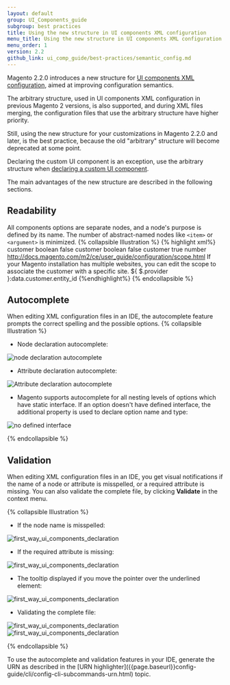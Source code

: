 ```yaml
---
layout: default
group: UI_Components_guide
subgroup: best practices
title: Using the new structure in UI components XML configuration
menu_title: Using the new structure in UI components XML configuration
menu_order: 1
version: 2.2
github_link: ui_comp_guide/best-practices/semantic_config.md
---
```


Magento 2.2.0 introduces a new structure for [UI components XML configuration]({{page.baseurl}}ui_comp_guide/concepts/ui_comp_xmldeclaration_concept.html), aimed at improving configuration semantics. 

The arbitrary structure, used in UI components XML configuration in previous Magento 2 versions, is also supported, and during XML files merging, the configuration files that use the arbitrary structure have higher priority.

Still, using the new structure for your customizations in Magento 2.2.0 and later, is the best practice, because the old "arbitrary" structure will become deprecated at some point.

<div class="bs-callout bs-callout-info" id="info_structure_except" markdown="1">
Declaring the custom UI component is an exception, use the arbitrary structure when <a  href="{{page.baseurl}}ui_comp_guide/how-to/new_component_declaration.html">declaring a custom UI component</a>.
</div>

The main advantages of the new structure are described in the following sections.

## Readability 
All components options are separate nodes, and a node's purpose is defined by its name. The number of abstract-named nodes like `<item>` or `<argument>` is minimized. 
{% collapsible Illustration %}
{% highlight xml%}
<field name="default_billing" formElement="checkbox">
    <argument name="data" xsi:type="array">
        <item name="config" xsi:type="array">
            <item name="source" xsi:type="string">customer</item>
        </item>
    </argument>
    <settings>
        <dataType>boolean</dataType>
        <visible>false</visible>
    </settings>
</field>
<field name="default_shipping" formElement="checkbox">
    <argument name="data" xsi:type="array">
        <item name="config" xsi:type="array">
            <item name="source" xsi:type="string">customer</item>
        </item>
    </argument>
    <settings>
        <dataType>boolean</dataType>
        <visible>false</visible>
    </settings>
</field>
<field name="website_id" component="Magento_Ui/js/form/element/website" formElement="select">
    <argument name="data" xsi:type="array">
        <item name="config" xsi:type="array">
            <item name="source" xsi:type="string">customer</item>
        </item>
    </argument>
    <settings>
        <validation>
            <rule name="required-entry" xsi:type="boolean">true</rule>
        </validation>
        <dataType>number</dataType>
        <tooltip>
            <link>http://docs.magento.com/m2/ce/user_guide/configuration/scope.html</link>
            <description translate="true">If your Magento installation has multiple websites, you can edit the scope to associate the customer with a specific site.</description>
        </tooltip>
        <imports>
            <link name="customerId">${ $.provider }:data.customer.entity_id</link>
        </imports>
    </settings>
</field>
{%endhighlight%}
{% endcollapsible %}

## Autocomplete
When editing XML configuration files in an IDE, the autocomplete feature prompts the correct spelling and the possible options. 
{% collapsible Illustration %}

* Node declaration autocomplete:

![node declaration autocomplete]({{site.baseurl}}common/images/ui_comps/autocomplete1.png)

* Attribute declaration autocomplete:

![Attribute declaration autocomplete]({{site.baseurl}}common/images/ui_comps/autocomplete1.png)

* Magento supports autocomplete for all nesting levels of options which have static interface. If an option doesn't have defined interface, the additional property is used to declare option name and type:

![no defined interface]({{site.baseurl}}common/images/ui_comps/no_type.png)

{% endcollapsible %}

## Validation

When editing XML configuration files in an IDE, you get visual notifications if the name of a node or attribute is misspelled, or a required attribute is missing. You can also validate the complete file, by clicking **Validate** in the context menu.

{% collapsible Illustration %}
* If the node name is misspelled:

![first_way_ui_components_declaration]({{site.baseurl}}common/images/ui_comps/validation1.png)

* If the required attribute is missing:

![first_way_ui_components_declaration]({{site.baseurl}}common/images/ui_comps/validation2.png)

* The tooltip displayed if you move the pointer over the underlined element:

![first_way_ui_components_declaration]({{site.baseurl}}common/images/ui_comps/validation3.png)

* Validating the complete file:

![first_way_ui_components_declaration]({{site.baseurl}}common/images/ui_comps/validation_file.png)
![first_way_ui_components_declaration]({{site.baseurl}}common/images/ui_comps/validation_messages.png)

{% endcollapsible %}

<div class="bs-callout bs-callout-info" id="info" markdown="1">
To use the autocomplete and validation features in your IDE, generate the URN as described in the [URN highlighter]({{page.baseurl}}config-guide/cli/config-cli-subcommands-urn.html) topic.
</div>

